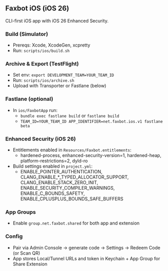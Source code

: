 ## Faxbot iOS (iOS 26)

CLI-first iOS app with iOS 26 Enhanced Security.

### Build (Simulator)

- Prereqs: Xcode, XcodeGen, xcpretty
- Run: `scripts/ios/build.sh`

### Archive & Export (TestFlight)

- Set env: `export DEVELOPMENT_TEAM=YOUR_TEAM_ID`
- Run: `scripts/ios/archive.sh`
- Upload with Transporter or Fastlane (below)

### Fastlane (optional)

- In `ios/FaxbotApp` run:
  - `bundle exec fastlane build` or `fastlane build`
  - `TEAM_ID=YOUR_TEAM_ID APP_IDENTIFIER=net.faxbot.ios.v1 fastlane beta`

### Enhanced Security (iOS 26)

- Entitlements enabled in `Resources/Faxbot.entitlements`:
  - hardened-process, enhanced-security-version=1, hardened-heap, platform-restrictions=2, dyld-ro
- Build settings enabled in `project.yml`:
  - ENABLE_POINTER_AUTHENTICATION, CLANG_ENABLE_*_TYPED_ALLOCATOR_SUPPORT, CLANG_ENABLE_STACK_ZERO_INIT,
    ENABLE_SECURITY_COMPILER_WARNINGS, ENABLE_C_BOUNDS_SAFETY, ENABLE_CPLUSPLUS_BOUNDS_SAFE_BUFFERS

### App Groups

- Enable `group.net.faxbot.shared` for both app and extension

### Config

- Pair via Admin Console → generate code → Settings → Redeem Code (or Scan QR)
- App stores Local/Tunnel URLs and token in Keychain + App Group for Share Extension

